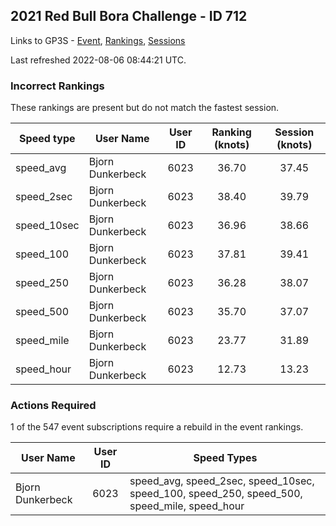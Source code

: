 ## 2021 Red Bull Bora Challenge - ID 712

Links to GP3S - [Event](https://www.gps-speedsurfing.com/default.aspx?mnu=event&val=712), [Rankings](https://www.gps-speedsurfing.com/default.aspx?mnu=eventranking&val=712), [Sessions](https://www.gps-speedsurfing.com/default.aspx?mnu=eventsessions&val=712)

Last refreshed 2022-08-06 08:44:21 UTC.

### Incorrect Rankings

These rankings are present but do not match the fastest session.

| Speed type | User Name | User ID | Ranking (knots) | Session (knots) |
| ---------- | --------- | :-----: | :-------------: | :-------------: |
| speed_avg | Bjorn Dunkerbeck | 6023 | 36.70 | 37.45 |
| speed_2sec | Bjorn Dunkerbeck | 6023 | 38.40 | 39.79 |
| speed_10sec | Bjorn Dunkerbeck | 6023 | 36.96 | 38.66 |
| speed_100 | Bjorn Dunkerbeck | 6023 | 37.81 | 39.41 |
| speed_250 | Bjorn Dunkerbeck | 6023 | 36.28 | 38.07 |
| speed_500 | Bjorn Dunkerbeck | 6023 | 35.70 | 37.07 |
| speed_mile | Bjorn Dunkerbeck | 6023 | 23.77 | 31.89 |
| speed_hour | Bjorn Dunkerbeck | 6023 | 12.73 | 13.23 |

### Actions Required

1 of the 547 event subscriptions require a rebuild in the event rankings.

| User Name | User ID | Speed Types |
| --------- | :-----: | ----------- |
| Bjorn Dunkerbeck | 6023 | speed_avg, speed_2sec, speed_10sec, speed_100, speed_250, speed_500, speed_mile, speed_hour |

